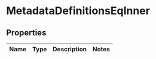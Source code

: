 

# MetadataDefinitionsEqInner


## Properties

| Name | Type | Description | Notes |
|------------ | ------------- | ------------- | -------------|



